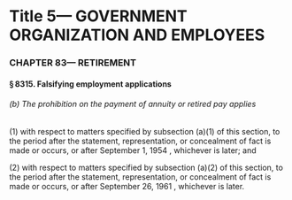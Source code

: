 
# Title 5— GOVERNMENT ORGANIZATION AND EMPLOYEES
### CHAPTER 83— RETIREMENT
#### § 8315. Falsifying employment applications
###### (b) The prohibition on the payment of annuity or retired pay applies

(1) with respect to matters specified by subsection (a)(1) of this section, to the period after the statement, representation, or concealment of fact is made or occurs, or after September 1, 1954 , whichever is later; and

(2) with respect to matters specified by subsection (a)(2) of this section, to the period after the statement, representation, or concealment of fact is made or occurs, or after September 26, 1961 , whichever is later.
